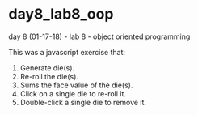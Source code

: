 # day8_lab8_oop
day 8 (01-17-18) - lab 8 - object oriented programming

This was a javascript exercise that:

1. Generate die(s).
2. Re-roll the die(s).
3. Sums the face value of the die(s).
4. Click on a single die to re-roll it.
5. Double-click a single die to remove it.
